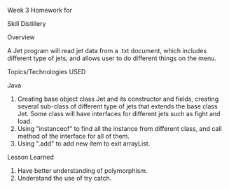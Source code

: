 Week 3 Homework for

Skill Distillery

Overview

A Jet program will read jet data from a .txt document, which includes different type of jets, and allows user to do different things on the menu.

Topics/Technologies USED

Java
1. Creating base object class Jet and its constructor and fields, creating several sub-class of different type of jets that extends the base class Jet. Some class will have interfaces for different jets such as fight and load.
2. Using "instanceof" to find all the instance from different class, and call method of the interface for all of them.
3. Using ".add" to add new item to exit arrayList.

Lesson Learned
1. Have better understanding of polymorphism.
2. Understand the use of try catch.
